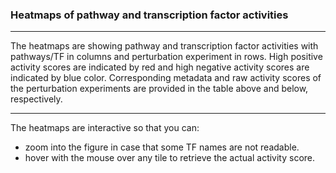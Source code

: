 ### Heatmaps of pathway and transcription factor activities

***
The heatmaps are showing pathway and transcription factor activities with pathways/TF in columns and perturbation experiment in rows. High positive activity scores are indicated by red and high negative activity scores are indicated by blue color.
Corresponding metadata and raw activity scores of the perturbation experiments are provided in the table above and below, respectively.

***
The heatmaps are interactive so that you can:

* zoom into the figure in case that some TF names are not readable.
* hover with the mouse over any tile to retrieve the actual activity score.

